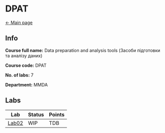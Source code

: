 # DPAT

[<- Main page](../../)

## Info

**Course full name:**  Data preparation and analysis tools (Засоби підготовки та аналізу даних)

**Course code:** DPAT

**No. of labs:** 7

**Department:** MMDA

## Labs

| Lab             | Status | Points |
| --------------- | ------ | ------ |
| [Lab02](lab02/) | WIP    | TDB    |


